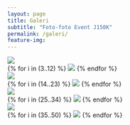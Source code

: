 ```yaml
---
layout: page
title: Galeri
subtitle: "Foto-foto Event J150K"
permalink: /galeri/
feature-img:
---
```


<div class="flexcontainer pagegallery">
    <img class="flexhalf" src="{{ site.baseurl }}/assets/img/gallery/2.jpg">
</div>

<div class="flexcontainer pagegallery">
  {% for i in (3..12) %}
    <img class="flexhalf" src="{{ site.baseurl }}/assets/img/gallery/{{i}}.jpg">
  {% endfor %}
</div>

<div class="flexcontainer pagegallery">
    <img class="flexhalf" src="{{ site.baseurl }}/assets/img/gallery/13.jpg">
</div>

<div class="flexcontainer pagegallery">
  {% for i in (14..23) %}
    <img class="flexhalf" src="{{ site.baseurl }}/assets/img/gallery/{{i}}.jpg">
  {% endfor %}
</div>

<div class="flexcontainer pagegallery">
    <img class="flexhalf" src="{{ site.baseurl }}/assets/img/gallery/24.jpg">
</div>

<div class="flexcontainer pagegallery">
  {% for i in (25..34) %}
    <img class="flexhalf" src="{{ site.baseurl }}/assets/img/gallery/{{i}}.jpg">
  {% endfor %}
</div>

<div class="flexcontainer pagegallery">
    <img class="flexhalf" src="{{ site.baseurl }}/assets/img/gallery/35.jpg">
</div>

<div class="flexcontainer pagegallery">
  {% for i in (35..50) %}
    <img class="flexhalf" src="{{ site.baseurl }}/assets/img/gallery/{{i}}.jpg">
  {% endfor %}
</div>
